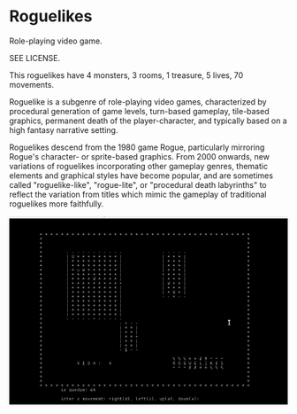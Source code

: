 # Roguelikes
Role-playing video game.

SEE LICENSE.

This roguelikes have 4 monsters, 3 rooms, 1 treasure, 5 lives, 70 movements.

Roguelike is a subgenre of role-playing video games, characterized by procedural
generation of game levels, turn-based gameplay, tile-based graphics, permanent
death of the player-character, and typically based on a high fantasy narrative
setting.

Roguelikes descend from the 1980 game Rogue, particularly mirroring Rogue's
character- or sprite-based graphics. From 2000 onwards, new variations of
roguelikes incorporating other gameplay genres, thematic elements and graphical
styles have become popular, and are sometimes called "roguelike-like", "rogue-lite",
or "procedural death labyrinths" to reflect the variation from titles which mimic
the gameplay of traditional roguelikes more faithfully.

<img src="https://github.com/alu0100693737/Roguelikes/blob/master/2" width="600">

